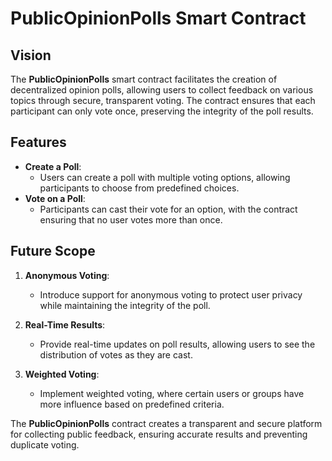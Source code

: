 # PublicOpinionPolls Smart Contract

## Vision

The **PublicOpinionPolls** smart contract facilitates the creation of decentralized opinion polls, allowing users to collect feedback on various topics through secure, transparent voting. The contract ensures that each participant can only vote once, preserving the integrity of the poll results.

## Features

- **Create a Poll**:
  - Users can create a poll with multiple voting options, allowing participants to choose from predefined choices.
- **Vote on a Poll**:
  - Participants can cast their vote for an option, with the contract ensuring that no user votes more than once.

## Future Scope

1. **Anonymous Voting**:

   - Introduce support for anonymous voting to protect user privacy while maintaining the integrity of the poll.

2. **Real-Time Results**:

   - Provide real-time updates on poll results, allowing users to see the distribution of votes as they are cast.

3. **Weighted Voting**:
   - Implement weighted voting, where certain users or groups have more influence based on predefined criteria.

The **PublicOpinionPolls** contract creates a transparent and secure platform for collecting public feedback, ensuring accurate results and preventing duplicate voting.
